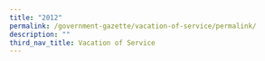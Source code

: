 ```yaml
---
title: "2012"
permalink: /government-gazette/vacation-of-service/permalink/
description: ""
third_nav_title: Vacation of Service
---
```

